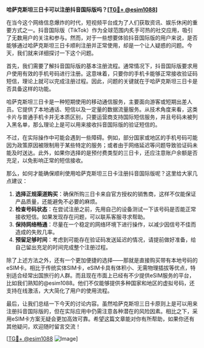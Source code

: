 **哈萨克斯坦三日卡可以注册抖音国际版吗？[[TG💪+ @esim1088](https://t.me/s/esim1088)]**

在当今这个网络信息爆炸的时代，短视频平台成为了人们获取资讯、娱乐休闲的重要方式之一。抖音国际版（TikTok）作为全球范围内炙手可热的社交应用，吸引了无数用户的关注和参与。然而，对于一些想要体验抖音国际版的用户来说，是否能够通过哈萨克斯坦三日卡顺利注册并正常使用，却是一个让人疑惑的问题。今天，我们就来详细探讨一下这个问题。

首先，我们需要了解抖音国际版的基本注册流程。通常情况下，抖音国际版要求用户使用有效的手机号码进行注册。这意味着，只要你的手机卡能够正常接收验证码短信，理论上就可以完成注册过程。因此，问题的关键就在于哈萨克斯坦三日卡是否具备这样的功能。

哈萨克斯坦三日卡是一种短期使用的移动通信服务，主要面向游客或短期出差人员。它提供了本地通话、短信以及一定量的数据流量服务。从技术角度来看，这类卡片与普通手机卡并无本质区别，只要运营商支持国际短信服务，并且号码未被列入黑名单，那么理论上是可以用来接收抖音国际版的验证短信的。

不过，在实际操作中可能会遇到一些障碍。例如，部分国家或地区的手机号码可能因为政策原因被限制用于某些特定的服务；或者由于网络延迟等问题导致验证码未能及时送达。此外，如果你选择的是预付费类型的三日卡，还应注意账户余额是否充足，以免影响正常的短信接收。

那么，如何才能确保顺利使用哈萨克斯坦三日卡注册抖音国际版呢？这里给大家几点建议：

1. **选择正规渠道购买**：确保所购三日卡来自官方授权的销售商，这样不仅能保证产品质量，还能避免不必要的麻烦。
2. **检查号码状态**：在尝试注册之前，先用自己的设备测试一下该号码是否能正常接收短信。如果发现存在问题，可以联系客服寻求帮助。
3. **保持网络畅通**：尽量在一个稳定的网络环境下进行操作，以减少因信号不佳而造成的失败几率。
4. **预留足够时间**：考虑到可能存在验证码发送延迟的情况，请提前做好准备，给自己留出充足的时间完成整个注册过程。

除了上述方法之外，还有一个更加便捷的选择——那就是直接购买带有本地号码的eSIM卡。相比于传统实体SIM卡，eSIM卡具有体积小、无需物理插拔等优点，特别适合经常出国旅行的人群。而且现在市面上已经有不少提供eSIM服务的平台，比如我们熟知的@esim1088。他们不仅能够提供多种国家和地区的虚拟号码，还支持在线激活，大大简化了用户的使用流程。

最后，让我们总结一下今天的讨论内容。虽然哈萨克斯坦三日卡原则上是可以用来注册抖音国际版的，但在实际应用中仍需注意各种潜在的风险因素。相比之下，采用eSIM卡方案无疑会更加高效可靠。希望这篇文章能对你有所帮助，如果你还有其他疑问，欢迎随时留言交流！

[[TG💪+ @esim1088](https://t.me/s/esim1088) ![Image](https://i.postimg.cc/4NQfJmqS/Snipaste-2025-05-13-00-14-12.png)]